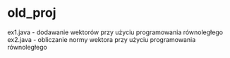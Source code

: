 # old_proj
ex1.java - dodawanie wektorów przy użyciu programowania równoległego
ex2.java - obliczanie normy wektora przy użyciu programowania równoległego
